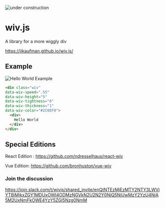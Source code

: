 ![under construction](https://web.archive.org/web/20091027144058im_/http://www.geocities.com/TelevisionCity/Studio/4711/Under_Construction.gif)

# wiv.js
A library for a more wiggly div

https://jjkaufman.github.io/wiv.js/

## Example
![Hello World Example](https://media.giphy.com/media/NU9BOoe9zuc8ztxima/giphy.gif)

```html
<div class="wiv" 
data-wiv-speed=".55" 
data-wiv-height="5" 
data-wiv-tightness="6" 
data-wiv-thickness="1" 
data-wiv-color="#2C0EF0">
  <div>
    Hello World
  </div>
</div>
```

## Special Editions
React Edition : https://github.com/ndresselhaus/react-wiv

Vue Edition: https://github.com/bronhuston/vue-wiv


### Join the discussion 
https://join.slack.com/t/wivjs/shared_invite/enQtNTEzMjEzMTY2NTY3LWViYTBiMjkxZGY1MDUxOWI4ODMzNGVkN2U2N2Y0NjQ5NjUwMzY2YzU4NjA5M2UxNmFkOWE4YzY5ZGI5Nzg0NmM
